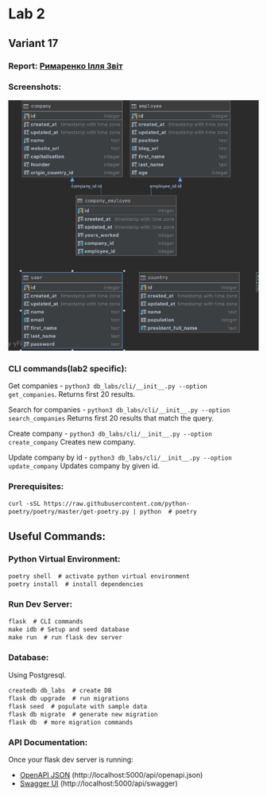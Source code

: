 # Lab 2

## Variant 17

### Report: [Римаренко Ілля Звіт](https://docs.google.com/document/d/17ZdfCYYT3ZDMxUWPS8VKz9A44eZMwNvI09TPA0VJtpU/edit?usp=sharing)
### Screenshots:

![](db_schema.png)

### CLI commands(lab2 specific):
Get companies - `python3 db_labs/cli/__init__.py --option get_companies`.
Returns first 20 results.

Search for companies - `python3 db_labs/cli/__init__.py --option search_companies`
Returns first 20 results that match the query.

Create company - `python3 db_labs/cli/__init__.py --option create_company`
Creates new company.

Update company by id - ` python3 db_labs/cli/__init__.py --option update_company `
Updates company by given id.

### Prerequisites:

```
curl -sSL https://raw.githubusercontent.com/python-poetry/poetry/master/get-poetry.py | python  # poetry
```

## Useful Commands:

### Python Virtual Environment:

```
poetry shell  # activate python virtual environment
poetry install  # install dependencies
```

### Run Dev Server:

```
flask  # CLI commands
make idb # Setup and seed database
make run  # run flask dev server
```


### Database:
Using Postgresql.
```
createdb db_labs  # create DB
flask db upgrade  # run migrations
flask seed  # populate with sample data
flask db migrate  # generate new migration
flask db  # more migration commands
```

### API Documentation:

Once your flask dev server is running:

- [OpenAPI JSON](http://localhost:5000/api/openapi.json) (http://localhost:5000/api/openapi.json)
- [Swagger UI](http://localhost:5000/api/swagger) (http://localhost:5000/api/swagger)
